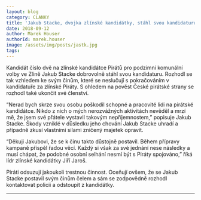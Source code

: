 ```yaml
---
layout: blog
category: CLANKY
title: 'Jakub Stacke, dvojka zlínské kandidátky, stáhl svou kandidaturu'
date: 2018-09-12
author: Marek Houser
authorId: marek.houser
image: /assets/img/posts/jastk.jpg   
tags:
---
```


Kandidát číslo dvě na zlínské kandidátce Pirátů pro podzimní komunální volby ve Zlíně Jakub Stacke dobrovolně stáhl svou kandidaturu. Rozhodl se tak vzhledem ke svým činům, které se neslučují s pokračováním v kandidatuře za zlínské Piráty. S ohledem na pověst České pirátské strany se rozhodl také ukončit své členství.

“Nerad bych skrze svou osobu poškodil schopné a pracovité lidi na pirátské kandidátce. Nikdo z nich o mých nerozvážných aktivitách nevěděl a mrzí mě, že jsem své přátele vystavil takovým nepříjemnostem,” popisuje Jakub Stacke. Škody vzniklé v důsledku jeho chování Jakub Stacke uhradí a případně zkusí vlastními silami zničený majetek opravit.

“Děkuji Jakubovi, že se k činu takto důstojně postavil. Během přípravy kampaně přispěl řadou věcí. Každý si však za své jednání nese následky a musí chápat, že podobné osobní selhání nesmí být s Piráty spojováno,” říká lídr zlínské kandidátky Jiří Jaroš.

Piráti odsuzují jakoukoli trestnou činnost. Oceňují ovšem, že se Jakub Stacke postavil svým činům čelem a sám se zodpovědně rozhodl kontaktovat policii a odstoupit z kandidátky.

- - -
